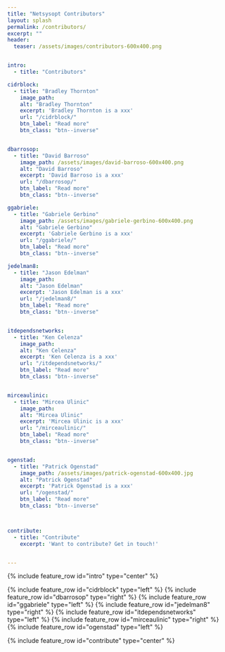 ```yaml
---
title: "Netsysopt Contributors"
layout: splash
permalink: /contributors/
excerpt: ""
header:
  teaser: /assets/images/contributors-600x400.png


intro:
  - title: "Contributors"

cidrblock:
  - title: "Bradley Thornton"
    image_path:
    alt: "Bradley Thornton"
    excerpt: 'Bradley Thornton is a xxx'
    url: "/cidrblock/"
    btn_label: "Read more"
    btn_class: "btn--inverse"


dbarrosop:
  - title: "David Barroso"
    image_path: /assets/images/david-barroso-600x400.png
    alt: "David Barroso"
    excerpt: 'David Barroso is a xxx'
    url: "/dbarrosop/"
    btn_label: "Read more"
    btn_class: "btn--inverse"

ggabriele:
  - title: "Gabriele Gerbino"
    image_path: /assets/images/gabriele-gerbino-600x400.png
    alt: "Gabriele Gerbino"
    excerpt: 'Gabriele Gerbino is a xxx'
    url: "/ggabriele/"
    btn_label: "Read more"
    btn_class: "btn--inverse"

jedelman8:
  - title: "Jason Edelman"
    image_path:
    alt: "Jason Edelman"
    excerpt: 'Jason Edelman is a xxx'
    url: "/jedelman8/"
    btn_label: "Read more"
    btn_class: "btn--inverse"


itdependsnetworks:
  - title: "Ken Celenza"
    image_path:
    alt: "Ken Celenza"
    excerpt: 'Ken Celenza is a xxx'
    url: "/itdependsnetworks/"
    btn_label: "Read more"
    btn_class: "btn--inverse"


mirceaulinic:
  - title: "Mircea Ulinic"
    image_path:
    alt: "Mircea Ulinic"
    excerpt: 'Mircea Ulinic is a xxx'
    url: "/mirceaulinic/"
    btn_label: "Read more"
    btn_class: "btn--inverse"


ogenstad:
  - title: "Patrick Ogenstad"
    image_path: /assets/images/patrick-ogenstad-600x400.jpg
    alt: "Patrick Ogenstad"
    excerpt: 'Patrick Ogenstad is a xxx'
    url: "/ogenstad/"
    btn_label: "Read more"
    btn_class: "btn--inverse"



contribute:
  - title: "Contribute"
    excerpt: 'Want to contribute? Get in touch!'


---
```


{% include feature_row id="intro" type="center" %}

{% include feature_row id="cidrblock" type="left" %}
{% include feature_row id="dbarrosop" type="right" %}
{% include feature_row id="ggabriele" type="left" %}
{% include feature_row id="jedelman8" type="right" %}
{% include feature_row id="itdependsnetworks" type="left" %}
{% include feature_row id="mirceaulinic" type="right" %}
{% include feature_row id="ogenstad" type="left" %}

{% include feature_row id="contribute" type="center" %}
